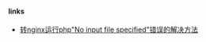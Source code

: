 #### links
*	[转nginx运行php"No input file specified"错误的解决方法](https://blog.csdn.net/yuanyuan_186/article/details/51259078)
